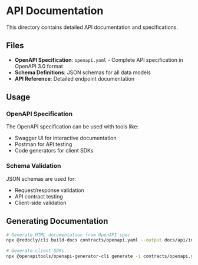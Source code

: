 # API Documentation

This directory contains detailed API documentation and specifications.

## Files

- **OpenAPI Specification**: `openapi.yaml` - Complete API specification in OpenAPI 3.0 format
- **Schema Definitions**: JSON schemas for all data models
- **API Reference**: Detailed endpoint documentation

## Usage

### OpenAPI Specification
The OpenAPI specification can be used with tools like:
- Swagger UI for interactive documentation
- Postman for API testing
- Code generators for client SDKs

### Schema Validation
JSON schemas are used for:
- Request/response validation
- API contract testing
- Client-side validation

## Generating Documentation

```bash
# Generate HTML documentation from OpenAPI spec
npx @redocly/cli build-docs contracts/openapi.yaml --output docs/api/index.html

# Generate client SDKs
npx @openapitools/openapi-generator-cli generate -i contracts/openapi.yaml -g typescript-axios -o src/generated
```
